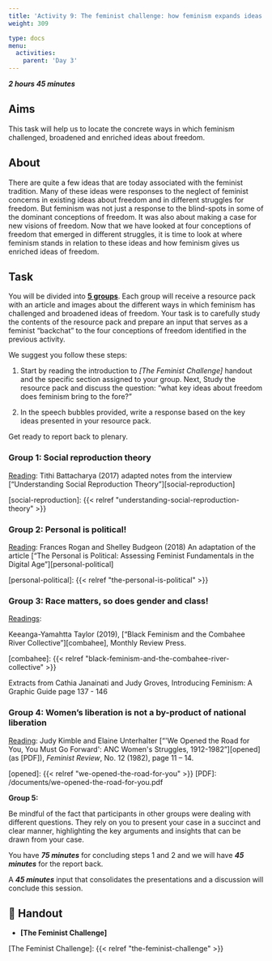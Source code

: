 ```yaml
---
title: 'Activity 9: The feminist challenge: how feminism expands ideas of freedom'
weight: 309

type: docs
menu:
  activities:
    parent: 'Day 3'
---
```


***2 hours 45 minutes***

## Aims

This task will help us to locate the concrete ways in which feminism
challenged, broadened and enriched ideas about freedom.

## About

There are quite a few ideas that are today associated with the feminist
tradition. Many of these ideas were responses to the neglect of feminist
concerns in existing ideas about freedom and in different struggles for
freedom. But feminism was not just a response to the blind-spots in
some of the dominant conceptions of freedom. It was also about
making a case for new visions of freedom. Now that we have looked at
four conceptions of freedom that emerged in different struggles, it is
time to look at where feminism stands in relation to these ideas and
how feminism gives us enriched ideas of freedom.

## Task

You will be divided into <u>**5 groups**</u>. Each group will receive a resource
pack with an article and images about the different ways in which
feminism has challenged and broadened ideas of freedom. Your task is
to carefully study the contents of the resource pack and prepare an
input that serves as a feminist “backchat” to the four conceptions of
freedom identified in the previous activity.

We suggest you follow these steps:

1. Start by reading the introduction to *[The Feminist Challenge]*
handout and the specific section assigned to your group. Next,
Study the resource pack and discuss the question: “what key ideas
about freedom does feminism bring to the fore?”

2. In the speech bubbles provided, write a response based on the key
ideas presented in your resource pack.

Get ready to report back to plenary.

### Group 1: Social reproduction theory

<u>Reading</u>: Tithi Battacharya (2017) adapted notes from
the interview [“Understanding Social Reproduction Theory”][social-reproduction]

[social-reproduction]: {{< relref "understanding-social-reproduction-theory" >}}

### Group 2: Personal is political!

<u>Reading</u>: Frances Rogan and Shelley Budgeon
(2018) An adaptation of the article [“The Personal is
Political: Assessing Feminist Fundamentals in the
Digital Age”][personal-political]

[personal-political]: {{< relref "the-personal-is-political" >}}

### Group 3: Race matters, so does gender and class!

<u>Readings</u>:

Keeanga-Yamahtta Taylor (2019),
[“Black Feminism and the Combahee River Collective”][combahee],
Monthly Review Press.

[combahee]: {{< relref "black-feminism-and-the-combahee-river-collective" >}}

Extracts from Cathia Janainati and Judy Groves,
Introducing Feminism: A Graphic Guide page 137 - 146

### Group 4: Women’s liberation is not a by-product of national liberation

<u>Reading</u>: Judy Kimble and Elaine Unterhalter
[“'We Opened the Road for You, You Must Go Forward': ANC Women's Struggles, 1912-1982”][opened]
(as [PDF]), *Feminist Review*, No. 12 (1982), page 11 – 14.

[opened]: {{< relref "we-opened-the-road-for-you" >}}
[PDF]: /documents/we-opened-the-road-for-you.pdf

**Group 5:**  <!-- TODO: Revisit? -->

Be mindful of the fact that participants in other groups were dealing
with different questions. They rely on you to present your case in a
succinct and clear manner, highlighting the key arguments and
insights that can be drawn from your case.

You have ***75 minutes*** for concluding steps 1 and 2 and we will
have ***45 minutes*** for the report back.

A ***45 minutes*** input that consolidates the presentations and a
discussion will conclude this session.

## 📖️ Handout

* **[The Feminist Challenge]**

[The Feminist Challenge]: {{< relref "the-feminist-challenge" >}}
